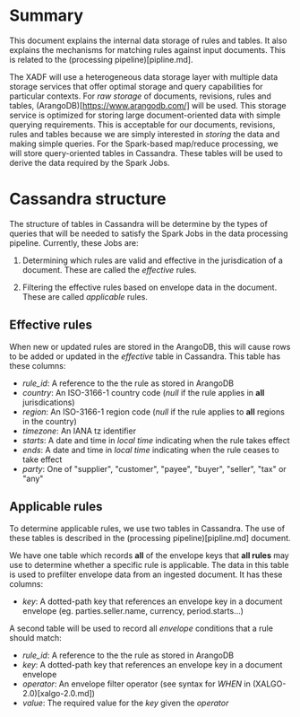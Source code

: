 # Summary

This document explains the internal data storage of rules and
tables. It also explains the mechanisms for matching rules against
input documents. This is related to the (processing
pipeline)[pipline.md].

The XADF will use a heterogeneous data storage layer with multiple
data storage services that offer optimal storage and query
capabilities for particular contexts. For *raw storage* of documents,
revisions, rules and tables, (ArangoDB)[https://www.arangodb.com/]
will be used. This storage service is optimized for storing large
document-oriented data with simple querying requirements. This is
acceptable for our documents, revisions, rules and tables because we
are simply interested in *storing* the data and making simple
queries. For the Spark-based map/reduce processing, we will store
query-oriented tables in Cassandra. These tables will be used to
derive the data required by the Spark Jobs.

# Cassandra structure

The structure of tables in Cassandra will be determine by the types of
queries that will be needed to satisfy the Spark Jobs in the data
processing pipeline. Currently, these Jobs are:

1. Determining which rules are valid and effective in the
   jurisdication of a document. These are called the *effective*
   rules.
   
1. Filtering the effective rules based on envelope data in the
   document. These are called *applicable* rules.
   
## Effective rules

When new or updated rules are stored in the ArangoDB, this will cause
rows to be added or updated in the *effective* table in
Cassandra. This table has these columns:

* *rule_id*: A reference to the the rule as stored in ArangoDB
* *country*: An ISO-3166-1 country code (*null* if the rule applies in **all** jurisdications)
* *region*:  An ISO-3166-1 region code (*null* if the rule applies to **all** regions in the country)
* *timezone*: An IANA tz identifier
* *starts*: A date and time in *local time* indicating when the rule takes effect
* *ends*: A date and time in *local time* indicating when the rule ceases to take effect
* *party*: One of "supplier", "customer", "payee", "buyer", "seller", "tax" or "any"

## Applicable rules

To determine applicable rules, we use two tables in Cassandra. The use
of these tables is described in the (processing pipeline)[pipline.md]
document.

We have one table which records **all** of the envelope keys that
**all rules** may use to determine whether a specific rule is
applicable. The data in this table is used to prefilter envelope data
from an ingested document. It has these columns:

* *key*: A dotted-path key that references an envelope key in a
  document envelope (eg. parties.seller.name, currency,
  period.starts...)
  
A second table will be used to record all *envelope* conditions that a
rule should match:

* *rule_id*: A reference to the the rule as stored in ArangoDB
* *key*: A dotted-path key that references an envelope key in a
  document envelope
* *operator*: An envelope filter operator (see syntax for *WHEN* in
  (XALGO-2.0)[xalgo-2.0.md])
* *value*: The required value for the *key* given the *operator*
